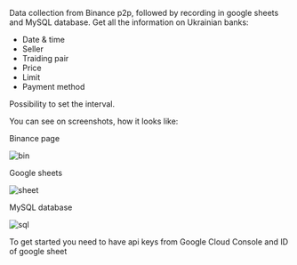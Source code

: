 Data collection from Binance p2p, followed by recording in google sheets and MySQL database. 
Get all the information on Ukrainian banks:
- Date & time
- Seller
- Traiding pair
- Price
- Limit
- Payment method

Possibility to set the interval.

You can see on screenshots, how it looks like:

Binance page

![bin](https://user-images.githubusercontent.com/108722623/224311319-89c34570-da1d-475f-bf4a-8cbf4ecfa9cf.png)

Google sheets

![sheet](https://user-images.githubusercontent.com/108722623/224311357-d28d3c05-5a76-4563-9d96-e7fa8b45a8d6.png)

MySQL database

![sql](https://user-images.githubusercontent.com/108722623/224311394-992e5f61-654c-4dee-acee-5687eebe9c29.png)

To get started you need to have api keys from Google Cloud Console and ID of google sheet
